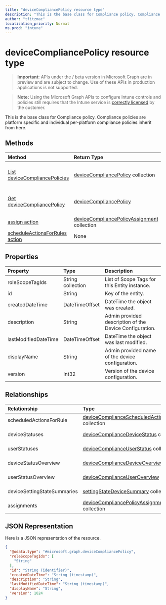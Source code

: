 ```yaml
---
title: "deviceCompliancePolicy resource type"
description: "This is the base class for Compliance policy. Compliance policies are platform specific and individual per-platform compliance policies inherit from here. "
author: "tfitzmac"
localization_priority: Normal
ms.prod: "intune"
---
```


# deviceCompliancePolicy resource type

> **Important:** APIs under the / beta version in Microsoft Graph are in preview and are subject to change. Use of these APIs in production applications is not supported.

> **Note:** Using the Microsoft Graph APIs to configure Intune controls and policies still requires that the Intune service is [correctly licensed](https://go.microsoft.com/fwlink/?linkid=839381) by the customer.

This is the base class for Compliance policy. Compliance policies are platform specific and individual per-platform compliance policies inherit from here. 
## Methods
|Method|Return Type|Description|
|:---|:---|:---|
|[List deviceCompliancePolicies](../api/intune-deviceconfig-devicecompliancepolicy-list.md)|[deviceCompliancePolicy](../resources/intune-deviceconfig-devicecompliancepolicy.md) collection|List properties and relationships of the [deviceCompliancePolicy](../resources/intune-deviceconfig-devicecompliancepolicy.md) objects.|
|[Get deviceCompliancePolicy](../api/intune-deviceconfig-devicecompliancepolicy-get.md)|[deviceCompliancePolicy](../resources/intune-deviceconfig-devicecompliancepolicy.md)|Read properties and relationships of the [deviceCompliancePolicy](../resources/intune-deviceconfig-devicecompliancepolicy.md) object.|
|[assign action](../api/intune-deviceconfig-devicecompliancepolicy-assign.md)|[deviceCompliancePolicyAssignment](../resources/intune-deviceconfig-devicecompliancepolicyassignment.md) collection|Not yet documented|
|[scheduleActionsForRules action](../api/intune-deviceconfig-devicecompliancepolicy-scheduleactionsforrules.md)|None|Not yet documented|

## Properties
|Property|Type|Description|
|:---|:---|:---|
|roleScopeTagIds|String collection|List of Scope Tags for this Entity instance.|
|id|String|Key of the entity.|
|createdDateTime|DateTimeOffset|DateTime the object was created.|
|description|String|Admin provided description of the Device Configuration.|
|lastModifiedDateTime|DateTimeOffset|DateTime the object was last modified.|
|displayName|String|Admin provided name of the device configuration.|
|version|Int32|Version of the device configuration.|

## Relationships
|Relationship|Type|Description|
|:---|:---|:---|
|scheduledActionsForRule|[deviceComplianceScheduledActionForRule](../resources/intune-deviceconfig-devicecompliancescheduledactionforrule.md) collection|The list of scheduled action for this rule|
|deviceStatuses|[deviceComplianceDeviceStatus](../resources/intune-deviceconfig-devicecompliancedevicestatus.md) collection|List of DeviceComplianceDeviceStatus.|
|userStatuses|[deviceComplianceUserStatus](../resources/intune-deviceconfig-devicecomplianceuserstatus.md) collection|List of DeviceComplianceUserStatus.|
|deviceStatusOverview|[deviceComplianceDeviceOverview](../resources/intune-deviceconfig-devicecompliancedeviceoverview.md)|Device compliance devices status overview|
|userStatusOverview|[deviceComplianceUserOverview](../resources/intune-deviceconfig-devicecomplianceuseroverview.md)|Device compliance users status overview|
|deviceSettingStateSummaries|[settingStateDeviceSummary](../resources/intune-deviceconfig-settingstatedevicesummary.md) collection|Compliance Setting State Device Summary|
|assignments|[deviceCompliancePolicyAssignment](../resources/intune-deviceconfig-devicecompliancepolicyassignment.md) collection|The collection of assignments for this compliance policy.|

## JSON Representation
Here is a JSON representation of the resource.
<!-- {
  "blockType": "resource",
  "keyProperty": "id",
  "@odata.type": "microsoft.graph.deviceCompliancePolicy"
}
-->
``` json
{
  "@odata.type": "#microsoft.graph.deviceCompliancePolicy",
  "roleScopeTagIds": [
    "String"
  ],
  "id": "String (identifier)",
  "createdDateTime": "String (timestamp)",
  "description": "String",
  "lastModifiedDateTime": "String (timestamp)",
  "displayName": "String",
  "version": 1024
}
```





